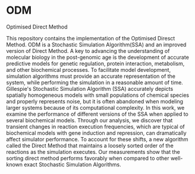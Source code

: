 # ODM
Optimised Direct Method

This repository contains the implementation of the Optimised Diresct Method. ODM is a Stochastic Simulation Algorithm(SSA) and an improved version of Direct Method.
A key to advancing the understanding of molecular biology in the post-genomic age is the development of accurate predictive models for genetic regulation, protein interaction, metabolism, and other biochemical processes. To facilitate model development, simulation algorithms must provide an accurate representation of the system, while performing the simulation in a reasonable amount of time. Gillespie's Stochastic Simulation Algorithm (SSA) accurately depicts spatially homogeneous models with small populations of chemical species and properly represents noise, but it is often abandoned when modeling larger systems because of its computational complexity. In this work, we examine the performance of different versions of the SSA when applied to several biochemical models. Through our analysis, we discover that transient changes in reaction execution frequencies, which are typical of biochemical models with gene induction and repression, can dramatically affect simulator performance. To account for these shifts, a new algorithm called the Direct Method that maintains a loosely sorted order of the reactions as the simulation executes. Our measurements show that the sorting direct method performs favorably when compared to other well-known exact Stochastic Simulation Algorithms.
